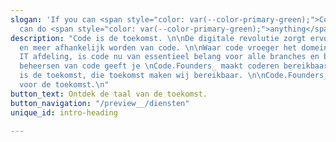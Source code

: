 ```yaml
---
slogan: 'If you can <span style="color: var(--color-primary-green);">Code</span> you
  can do <span style="color: var(--color-primary-green);">anything</span>.'
description: "Code is de toekomst. \n\nDe digitale revolutie zorgt ervoor dat we meer
  en meer afhankelijk worden van code. \n\nWaar code vroeger het domein was van de
  IT afdeling, is code nu van essentieel belang voor alle branches en beroepen. Het
  beheersen van code geeft je \nCode.Founders_ maakt coderen bereikbaar voor iedereen.\n\n\nCode
  is de toekomst, die toekomst maken wij bereikbaar. \n\nCode.Founders_ legt het fundament
  voor de toekomst.\n"
button_text: Ontdek de taal van de toekomst.
button_navigation: "/preview__/diensten"
unique_id: intro-heading

---
```


